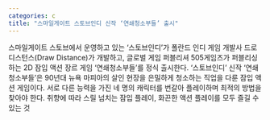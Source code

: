 ```yaml
---
categories: c
title: "스마일게이트 스토브인디 신작 ‘연쇄청소부들’ 출시"
---
```

스마일게이트 스토브에서 운영하고 있는 ‘스토브인디’가 폴란드 인디 게임 개발사 드로 디스턴스(Draw Distance)가 개발하고, 글로벌 게임 퍼블리셔 505게임즈가 퍼블리싱하는 2D 잠입 액션 장르 게임 ‘연쇄청소부들’를 정식 출시한다. ‘스토브인디’ 신작 ‘연쇄청소부들’은 90년대 뉴욕 마피아의 살인 현장을 은밀하게 청소하는 직업을 다룬 잠입 액션 게임이다. 서로 다른 능력을 가진 네 명의 캐릭터를 번갈아 플레이하며 최적의 방법을 찾아야 한다. 취향에 따라 스릴 넘치는 잠입 플레이, 화끈한 액션 플레이를 모두 즐길 수 있는 것